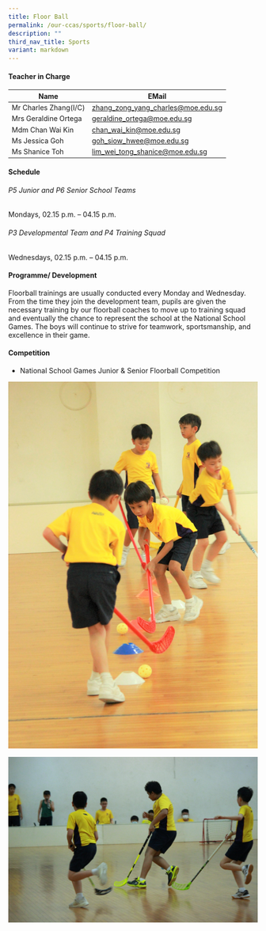 ```yaml
---
title: Floor Ball
permalink: /our-ccas/sports/floor-ball/
description: ""
third_nav_title: Sports
variant: markdown
---
```

#### **Teacher in Charge**



| Name | EMail|
| -------- | -------- | 
|Mr Charles Zhang(I/C)	|[zhang_zong_yang_charles@moe.edu.sg](mailto:zhang_zong_yang_charles@moe.edu.sg)|	
|Mrs	Geraldine Ortega	|[geraldine_ortega@moe.edu.sg](mailto:geraldine_ortega@moe.edu.sg)|		
|Mdm	Chan Wai Kin	|[chan_wai_kin@moe.edu.sg](mailto:chan_wai_kin@moe.edu.sg)|		
|Ms	Jessica Goh 	|[goh_siow_hwee@moe.edu.sg](mailto:goh_siow_hwee@moe.edu.sg)|		
|	Ms Shanice Toh 	|[lim_wei_tong_shanice@moe.edu.sg](mailto:lim_wei_tong_shanice@moe.edu.sg)|		

#### **Schedule**

###### P5 Junior and P6 Senior School Teams
Mondays, 02.15 p.m. – 04.15 p.m.

###### P3 Developmental Team and P4 Training Squad
Wednesdays, 02.15 p.m. – 04.15 p.m.

#### **Programme/ Development**

Floorball trainings are usually conducted every Monday and Wednesday. From the time they join the development team, pupils are given the necessary training by our floorball coaches to move up to training squad and eventually the chance to represent the school at the National School Games. The boys will continue to strive for teamwork, sportsmanship, and excellence in their game.

#### **Competition**

* National School Games Junior &amp; Senior Floorball Competition


![](/images/floorball1.jpg)

![](/images/floorball3.jpg)